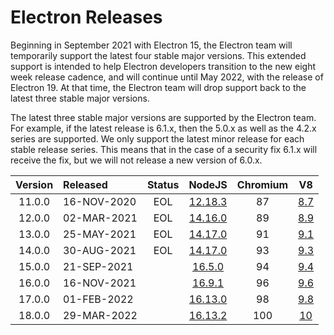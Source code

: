 # Electron Releases

Beginning in September 2021 with Electron 15, the Electron team will temporarily support the latest four stable major versions. This extended support is intended to help Electron developers transition to the new eight week release cadence, and will continue until May 2022, with the release of Electron 19. At that time, the Electron team will drop support back to the latest three stable major versions.

The latest three stable major versions are supported by the Electron team. For example, if the latest release is 6.1.x, then the 5.0.x as well as the 4.2.x series are supported. We only support the latest minor release for each stable release series. This means that in the case of a security fix 6.1.x will receive the fix, but we will not release a new version of 6.0.x.


| Version | Released    | Status |          NodeJS           | Chromium |             V8              |
| :-----: | :---------- | :----: | :-----------------------: | :------: | :-------------------------: |
| 11.0.0  | 16-NOV-2020 |  EOL   | [12.18.3](../node/v12.md) |    87    | [8.7](../v8/releases.md#87) |
| 12.0.0  | 02-MAR-2021 |  EOL   | [14.16.0](../node/v14.md) |    89    | [8.9](../v8/releases.md#89) |
| 13.0.0  | 25-MAY-2021 |  EOL   | [14.17.0](../node/v14.md) |    91    | [9.1](../v8/releases.md#91) |
| 14.0.0  | 30-AUG-2021 |  EOL   | [14.17.0](../node/v14.md) |    93    | [9.3](../v8/releases.md#93) |
| 15.0.0  | 21-SEP-2021 |        | [16.5.0](../node/v16.md)  |    94    | [9.4](../v8/releases.md#94) |
| 16.0.0  | 16-NOV-2021 |        | [16.9.1](../node/v16.md)  |    96    | [9.6](../v8/releases.md#96) |
| 17.0.0  | 01-FEB-2022 |        | [16.13.0](../node/v16.md) |    98    | [9.8](../v8/releases.md#98) |
| 18.0.0  | 29-MAR-2022 |        | [16.13.2](../node/v16.md) |   100    | [10](../v8/releases.md#100) |
